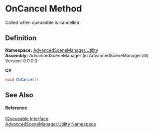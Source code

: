 # OnCancel Method


Called when queueable is cancelled.



## Definition
**Namespace:** <a href="N_AdvancedSceneManager_Utility.md">AdvancedSceneManager.Utility</a>  
**Assembly:** AdvancedSceneManager (in AdvancedSceneManager.dll) Version: 0.0.0.0

**C#**
``` C#
void OnCancel()
```



## See Also


#### Reference
<a href="T_AdvancedSceneManager_Utility_IQueueable.md">IQueueable Interface</a>  
<a href="N_AdvancedSceneManager_Utility.md">AdvancedSceneManager.Utility Namespace</a>  
